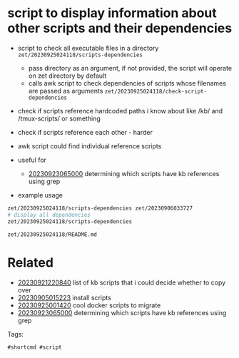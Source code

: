 # script to display information about other scripts and their dependencies

- script to check all executable files in a directory `zet/20230925024118/scripts-dependencies`
  - pass directory as an argument, if not provided, the script will operate on zet directory by default
  - calls awk script to check dependencies of scripts whose filenames are passed as arguments `zet/20230925024118/check-script-dependencies`
- check if scripts reference hardcoded paths i know about like /kb/ and /tmux-scripts/ or something
- check if scripts reference each other - harder
- awk script could find individual reference scripts
- useful for
  - [20230923065000](/zet/20230923065000/README.md) determining which scripts have kb references using grep

- example usage
```bash
zet/20230925024118/scripts-dependencies zet/20230906033727
# display all dependencies
zet/20230925024118/scripts-dependencies
```

` zet/20230925024118/README.md `

# Related

- [20230921220840](/zet/20230921220840/README.md) list of kb scripts that i could decide whether to copy over
- [20230905015223](/zet/20230905015223/README.md) install scripts
- [20230925001420](/zet/20230925001420/README.md) cool docker scripts to migrate
- [20230923065000](/zet/20230923065000/README.md) determining which scripts have kb references using grep

Tags:

    #shortcmd #script
